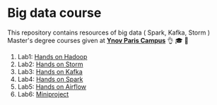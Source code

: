 # Big data course
This repository contains resources of big data ( Spark, Kafka, Storm ) Master's degree courses given at [**Ynov Paris Campus**](https://www.ynov.com/) 👌 🎓 📝

1. Lab1: [Hands on Hadoop](docs/hadoop.md)
2. Lab2: [Hands on Storm](docs/storm.md)
3. Lab3: [Hands on Kafka](docs/kafka.md)
4. Lab4: [Hands on Spark](docs/spark.md)
5. Lab5: [Hands on Airflow](docs/airflow.md)
6. Lab6: [Miniproject](docs/miniprojcet.md)

